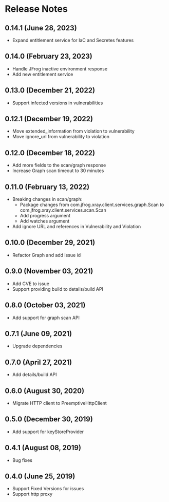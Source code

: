 # Release Notes

## 0.14.1 (June 28, 2023)
- Expand entitlement service for IaC and Secretes features

## 0.14.0 (February 23, 2023)
- Handle JFrog inactive environment response
- Add new entitlement service

## 0.13.0 (December 21, 2022)
- Support infected versions in vulnerabilities

## 0.12.1 (December 19, 2022)
- Move extended_information from violation to vulnerability
- Move ignore_url from vulnerability to violation

## 0.12.0 (December 18, 2022)
- Add more fields to the scan/graph response
- Increase Graph scan timeout to 30 minutes

## 0.11.0 (February 13, 2022)
- Breaking changes in scan/graph:
  - Package changes from com.jfrog.xray.client.services.graph.Scan to com.jfrog.xray.client.services.scan.Scan
  - Add progress argument
  - Add watches argument
- Add ignore URL and references in Vulnerability and Violation

## 0.10.0 (December 29, 2021)
- Refactor Graph and add issue id

## 0.9.0 (November 03, 2021)
- Add CVE to issue
- Support providing build to details/build API

## 0.8.0 (October 03, 2021)
- Add support for graph scan API

## 0.7.1 (June 09, 2021)
- Upgrade dependencies

## 0.7.0 (April 27, 2021)

- Add details/build API

## 0.6.0 (August 30, 2020)

- Migrate HTTP client to PreemptiveHttpClient

## 0.5.0 (December 30, 2019)

- Add support for keyStoreProvider

## 0.4.1 (August 08, 2019)

- Bug fixes

## 0.4.0 (June 25, 2019)

- Support Fixed Versions for issues
- Support http proxy
